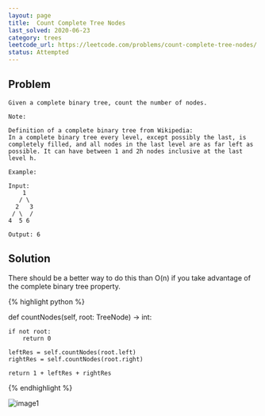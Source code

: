 ```yaml
---
layout: page
title:  Count Complete Tree Nodes
last_solved: 2020-06-23
category: trees
leetcode_url: https://leetcode.com/problems/count-complete-tree-nodes/
status: Attempted
---
```


Problem
-------

```
Given a complete binary tree, count the number of nodes.

Note:

Definition of a complete binary tree from Wikipedia:
In a complete binary tree every level, except possibly the last, is completely filled, and all nodes in the last level are as far left as possible. It can have between 1 and 2h nodes inclusive at the last level h.

Example:

Input: 
    1
   / \
  2   3
 / \  /
4  5 6

Output: 6

```

Solution
----------

There should be a better way to do this than O(n) if you take advantage of the complete binary tree property.

{% highlight python %}

def countNodes(self, root: TreeNode) -> int:
    
    if not root:
        return 0
    
    leftRes = self.countNodes(root.left)
    rightRes = self.countNodes(root.right)
    
    return 1 + leftRes + rightRes

{% endhighlight %}


![image1]()